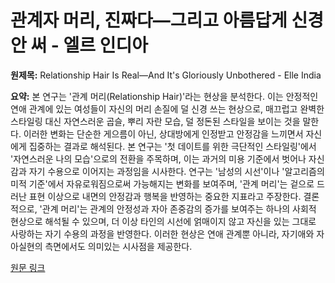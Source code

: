 # 관계자 머리, 진짜다—그리고 아름답게 신경 안 써 - 엘르 인디아

**원제목:** Relationship Hair Is Real—And It's Gloriously Unbothered - Elle India

**요약:** 본 연구는 '관계 머리(Relationship Hair)'라는 현상을 분석한다.  이는 안정적인 연애 관계에 있는 여성들이 자신의 머리 손질에 덜 신경 쓰는 현상으로, 매끄럽고 완벽한 스타일링 대신 자연스러운 곱슬, 뿌리 자란 모습, 덜 정돈된 스타일을 보이는 것을 말한다.  이러한 변화는 단순한 게으름이 아닌,  상대방에게 인정받고 안정감을 느끼면서 자신에게 집중하는 결과로 해석된다.  본 연구는 '첫 데이트를 위한 극단적인 스타일링'에서 '자연스러운 나의 모습'으로의 전환을 주목하며, 이는 과거의 미용 기준에서 벗어나 자신감과 자기 수용으로 이어지는 과정임을 시사한다.  연구는 '남성의 시선'이나 '알고리즘의 미적 기준'에서 자유로워짐으로써 가능해지는 변화를 보여주며,  '관계 머리'는 겉으로 드러난 표현 이상으로  내면의 안정감과 행복을 반영하는 중요한 지표라고 주장한다.  결론적으로,  '관계 머리'는  관계의 안정성과 자아 존중감의 증가를 보여주는 하나의 사회적 현상으로 해석될 수 있으며,  더 이상 타인의 시선에 얽매이지 않고  자신을 있는 그대로 사랑하는 자기 수용의 과정을 반영한다.  이러한 현상은 연애 관계뿐 아니라,  자기애와 자아실현의 측면에서도 의미있는 시사점을 제공한다.

[원문 링크](https://elle.in/beauty/relationship-hair-9454512)
